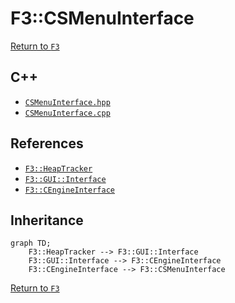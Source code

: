 # F3::CSMenuInterface

[Return to `F3`](/docs/F3.md)

## C++

- [`CSMenuInterface.hpp`](/c++/include/CSMenuInterface.hpp)
- [`CSMenuInterface.cpp`](/c++/source/CSMenuInterface.cpp)

## References

- [`F3::HeapTracker`](/docs/F3/HeapTracker.md)
- [`F3::GUI::Interface`](/docs/F3/GUI/Interface.md)
- [`F3::CEngineInterface`](/docs/F3/CEngineInterface.md)

## Inheritance

```mermaid
graph TD;
    F3::HeapTracker --> F3::GUI::Interface
    F3::GUI::Interface --> F3::CEngineInterface
    F3::CEngineInterface --> F3::CSMenuInterface
```

[Return to `F3`](/docs/F3.md)